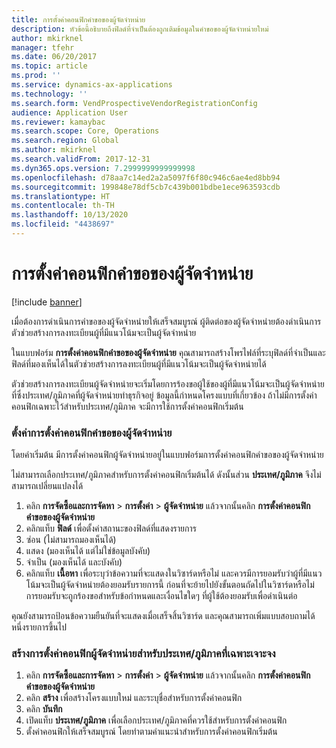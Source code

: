 ```yaml
---
title: การตั้งค่าคอนฟิกคำขอของผู้จัดจำหน่าย
description: หัวข้อนี้อธิบายถึงฟิลด์ที่จำเป็นต้องถูกเติมข้อมูลในคำขอของผู้จัดจำหน่ายใหม่
author: mkirknel
manager: tfehr
ms.date: 06/20/2017
ms.topic: article
ms.prod: ''
ms.service: dynamics-ax-applications
ms.technology: ''
ms.search.form: VendProspectiveVendorRegistrationConfig
audience: Application User
ms.reviewer: kamaybac
ms.search.scope: Core, Operations
ms.search.region: Global
ms.author: mkirknel
ms.search.validFrom: 2017-12-31
ms.dyn365.ops.version: 7.2999999999999998
ms.openlocfilehash: d78aa7c14ed2a2a5097f6f80c946c6ae4ed8bb94
ms.sourcegitcommit: 199848e78df5cb7c439b001bdbe1ece963593cdb
ms.translationtype: HT
ms.contentlocale: th-TH
ms.lasthandoff: 10/13/2020
ms.locfileid: "4438697"
---
```

# <a name="vendor-request-configurations"></a>การตั้งค่าคอนฟิกคำขอของผู้จัดจำหน่าย
[!include [banner](../includes/banner.md)]

เมื่อต้องการดำเนินการคำขอของผู้จัดจำหน่ายให้เสร็จสมบูรณ์ ผู้ติดต่อของผู้จัดจำหน่ายต้องดำเนินการตัวช่วยสร้างการลงทะเบียนผู้ที่มีแนวโน้มจะเป็นผู้จัดจำหน่าย

ในแบบฟอร์ม **การตั้งค่าคอนฟิกคำขอของผู้จัดจำหน่าย** คุณสามารถสร้างโพรไฟล์ที่ระบุฟิลด์ที่จำเป็นและฟิลด์ที่มองเห็นได้ในตัวช่วยสร้างการลงทะเบียนผู้ที่มีแนวโน้มจะเป็นผู้จัดจำหน่ายได้

ตัวช่วยสร้างการลงทะเบียนผู้จัดจำหน่ายจะเริ่มโดยการร้องขอผู้ใช้ของผู้ที่มีแนวโน้มจะเป็นผู้จัดจำหน่ายที่ซึ่งประเทศ/ภูมิภาคที่ผู้จัดจำหน่ายทำธุรกิจอยู่ ข้อมูลนี้กำหนดโครงแบบที่เกี่ยวข้อง ถ้าไม่มีการตั้งค่าคอนฟิกเฉพาะไว้สำหรับประเทศ/ภูมิภาค จะมีการใช้การตั้งค่าคอนฟิกเริ่มต้น

### <a name="set-up-a-vendor-request-configuration"></a>ตั้งค่าการตั้งค่าคอนฟิกคำขอของผู้จัดจำหน่าย

โดยค่าเริ่มต้น มีการตั้งค่าคอนฟิกผู้จัดจำหน่ายอยู่ในแบบฟอร์มการตั้งค่าคอนฟิกคำขอของผู้จัดจำหน่าย

ไม่สามารถเลือกประเทศ/ภูมิภาคสำหรับการตั้งค่าคอนฟิกเริ่มต้นได้ ดังนั้นส่วน **ประเทศ/ภูมิภาค** จึงไม่สามารถเปลี่ยนแปลงได้

1. คลิก **การจัดซื้อและการจัดหา** > **การตั้งค่า** > **ผู้จัดจำหน่าย** แล้วจากนั้นคลิก **การตั้งค่าคอนฟิกคำขอของผู้จัดจำหน่าย**
2. คลิกแท็บ **ฟิลด์** เพื่อตั้งค่าสถานะของฟิลด์ที่แสดงรายการ
3. ซ่อน (ไม่สามารถมองเห็นได้)
4. แสดง (มองเห็นได้ แต่ไม่ใช่ข้อมูลบังคับ)
5. จำเป็น (มองเห็นได้ และบังคับ)
6. คลิกแท็บ **เนื้อหา** เพื่อระบุว่าข้อความที่จะแสดงในวิซาร์ดหรือไม่ และควรมีการยอมรับว่าผู้ที่มีแนวโน้มจะเป็นผู้จัดจำหน่ายต้องยอมรับรายการนี้ ก่อนที่จะย้ายไปยังขั้นตอนถัดไปในวิซาร์ดหรือไม่ การยอมรับจะถูกร้องขอสำหรับข้อกำหนดและเงื่อนไขใดๆ ที่ผู้ใช้ต้องยอมรับเพื่อดำเนินต่อ

คุณยังสามารถป้อนข้อความยืนยันที่จะแสดงเมื่อเสร็จสิ้นวิซาร์ด และคุณสามารถเพิ่มแบบสอบถามได้หนึ่งรายการขึ้นไป

### <a name="create-a-vendor-configuration-for-a-specific-countryregion"></a>สร้างการตั้งค่าคอนฟิกผู้จัดจำหน่ายสำหรับประเทศ/ภูมิภาคที่เฉพาะเจาะจง
1.  คลิก **การจัดซื้อและการจัดหา** > **การตั้งค่า** > **ผู้จัดจำหน่าย** แล้วจากนั้นคลิก **การตั้งค่าคอนฟิกคำขอของผู้จัดจำหน่าย**
2.  คลิก **สร้าง** เพื่อสร้างโครงแบบใหม่ และระบุชื่อสำหรับการตั้งค่าคอนฟิก
3.  คลิก **บันทึก**
4.  เปิดแท็บ **ประเทศ/ภูมิภาค** เพื่อเลือกประเทศ/ภูมิภาคที่ควรใช้สำหรับการตั้งค่าคอนฟิก
5.  ตั้งค่าคอนฟิกให้เสร็จสมบูรณ์ โดยทำตามคำแนะนำสำหรับการตั้งค่าคอนฟิกเริ่มต้น

